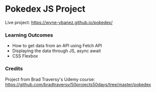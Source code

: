 # Pokedex JS Project

Live project: https://wyne-ybanez.github.io/pokedex/

### Learning Outcomes 

- How to get data from an API using Fetch API
- Displaying the data through JS, async await
- CSS Flexbox 


### Credits

Project from Brad Traversy's Udemy course: https://github.com/bradtraversy/50projects50days/tree/master/pokedex

